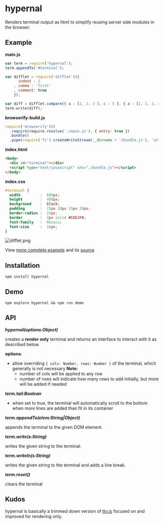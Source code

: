 # hypernal

Renders terminal output as html to simplify reusing server side modules in the browser.

## Example

**main.js**
```js
var term = require('hypernal');
term.appendTo('#terminal');

var difflet = require('difflet')({
      indent : 2 
    , comma : 'first'
    , comment: true
    });

var diff = difflet.compare({ a : [1, 2, 3 ], c : 5 }, { a : [1, 2, 3, 4 ], b : 4 });
term.write(diff);
```

**browserify-build.js**
```js
require('browserify')()
  .require(require.resolve('./main.js'), { entry: true })
  .bundle()
  .pipe(require('fs').createWriteStream(__dirname + '/bundle.js'), 'utf-8');
```

**index.html**
```html
<body>
  <div id="terminal"></div>
  <script type="text/javascript" src="./bundle.js"></script>
</body>
```

**index.css**
```css
#terminal {
  width         :  600px;
  height        :  400px;
  background    :  black;
  padding       :  15px 20px 15px 20px;
  border-radius :  15px;
  border        :  2px solid #CEE1F0;
  font-family   :  Monaco;
  font-size     :  16px;
}
```

![difflet.png](https://github.com/thlorenz/hypernal/raw/master/assets/difflet.png)

View [more complete example](http://thlorenz.github.com/hypernal/) and its [source](https://github.com/thlorenz/hypernal/tree/master/example)

## Installation

    npm install hypernal

## Demo

    npm explore hypernal && npm run demo

## API

***hypernal(options:Object)***

creates a **render only** terminal and returns an interface to interact with it as described below.

**options**:
- allow overriding `{ cols: Number, rows: Number }` of the terminal, which generally is not necessary
**Note:**
  - number of cols will be applied to any row
  - number of rows will indicate how many rows to add initially, but more will be added if needed

***term.tail:Boolean***

- when set to true, the terminal will automatically scroll to the bottom when more lines are added than fit in its
  container

***term.appendTo(elem:String|Object)***

appends the terminal to the given DOM element.

***term.write(s:String)***

writes the given string to the terminal.

***term.writeln(s:String)***

writes the given string to the terminal and adds a line break.

***term.reset()***

clears the terminal

## Kudos

hypernal is basically a trimmed down version of [tty.js](https://github.com/chjj/tty.js/) focused on and improved for rendering only.
